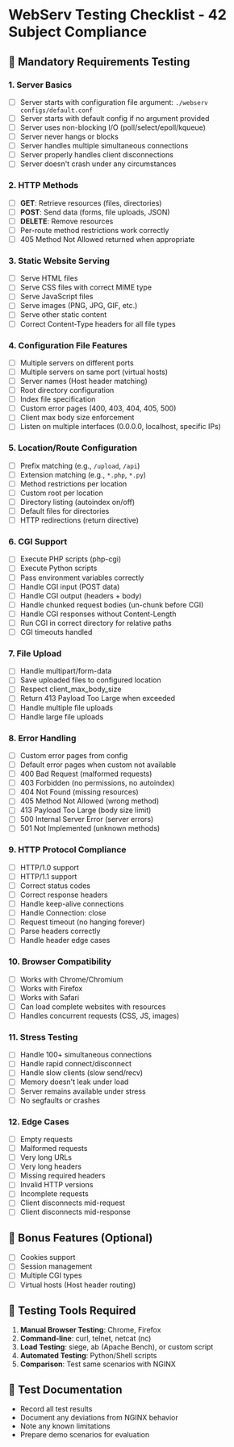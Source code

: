 # WebServ Testing Checklist - 42 Subject Compliance

## 🎯 Mandatory Requirements Testing

### 1. Server Basics
- [ ] Server starts with configuration file argument: `./webserv configs/default.conf`
- [ ] Server starts with default config if no argument provided
- [ ] Server uses non-blocking I/O (poll/select/epoll/kqueue)
- [ ] Server never hangs or blocks
- [ ] Server handles multiple simultaneous connections
- [ ] Server properly handles client disconnections
- [ ] Server doesn't crash under any circumstances

### 2. HTTP Methods
- [ ] **GET**: Retrieve resources (files, directories)
- [ ] **POST**: Send data (forms, file uploads, JSON)
- [ ] **DELETE**: Remove resources
- [ ] Per-route method restrictions work correctly
- [ ] 405 Method Not Allowed returned when appropriate

### 3. Static Website Serving
- [ ] Serve HTML files
- [ ] Serve CSS files with correct MIME type
- [ ] Serve JavaScript files
- [ ] Serve images (PNG, JPG, GIF, etc.)
- [ ] Serve other static content
- [ ] Correct Content-Type headers for all file types

### 4. Configuration File Features
- [ ] Multiple servers on different ports
- [ ] Multiple servers on same port (virtual hosts)
- [ ] Server names (Host header matching)
- [ ] Root directory configuration
- [ ] Index file specification
- [ ] Custom error pages (400, 403, 404, 405, 500)
- [ ] Client max body size enforcement
- [ ] Listen on multiple interfaces (0.0.0.0, localhost, specific IPs)

### 5. Location/Route Configuration
- [ ] Prefix matching (e.g., `/upload`, `/api`)
- [ ] Extension matching (e.g., `*.php`, `*.py`)
- [ ] Method restrictions per location
- [ ] Custom root per location
- [ ] Directory listing (autoindex on/off)
- [ ] Default files for directories
- [ ] HTTP redirections (return directive)

### 6. CGI Support
- [ ] Execute PHP scripts (php-cgi)
- [ ] Execute Python scripts
- [ ] Pass environment variables correctly
- [ ] Handle CGI input (POST data)
- [ ] Handle CGI output (headers + body)
- [ ] Handle chunked request bodies (un-chunk before CGI)
- [ ] Handle CGI responses without Content-Length
- [ ] Run CGI in correct directory for relative paths
- [ ] CGI timeouts handled

### 7. File Upload
- [ ] Handle multipart/form-data
- [ ] Save uploaded files to configured location
- [ ] Respect client_max_body_size
- [ ] Return 413 Payload Too Large when exceeded
- [ ] Handle multiple file uploads
- [ ] Handle large file uploads

### 8. Error Handling
- [ ] Custom error pages from config
- [ ] Default error pages when custom not available
- [ ] 400 Bad Request (malformed requests)
- [ ] 403 Forbidden (no permissions, no autoindex)
- [ ] 404 Not Found (missing resources)
- [ ] 405 Method Not Allowed (wrong method)
- [ ] 413 Payload Too Large (body size limit)
- [ ] 500 Internal Server Error (server errors)
- [ ] 501 Not Implemented (unknown methods)

### 9. HTTP Protocol Compliance
- [ ] HTTP/1.0 support
- [ ] HTTP/1.1 support
- [ ] Correct status codes
- [ ] Correct response headers
- [ ] Handle keep-alive connections
- [ ] Handle Connection: close
- [ ] Request timeout (no hanging forever)
- [ ] Parse headers correctly
- [ ] Handle header edge cases

### 10. Browser Compatibility
- [ ] Works with Chrome/Chromium
- [ ] Works with Firefox
- [ ] Works with Safari
- [ ] Can load complete websites with resources
- [ ] Handles concurrent requests (CSS, JS, images)

### 11. Stress Testing
- [ ] Handle 100+ simultaneous connections
- [ ] Handle rapid connect/disconnect
- [ ] Handle slow clients (slow send/recv)
- [ ] Memory doesn't leak under load
- [ ] Server remains available under stress
- [ ] No segfaults or crashes

### 12. Edge Cases
- [ ] Empty requests
- [ ] Malformed requests
- [ ] Very long URLs
- [ ] Very long headers
- [ ] Missing required headers
- [ ] Invalid HTTP versions
- [ ] Incomplete requests
- [ ] Client disconnects mid-request
- [ ] Client disconnects mid-response

## 🎁 Bonus Features (Optional)
- [ ] Cookies support
- [ ] Session management
- [ ] Multiple CGI types
- [ ] Virtual hosts (Host header routing)

## 🧪 Testing Tools Required
1. **Manual Browser Testing**: Chrome, Firefox
2. **Command-line**: curl, telnet, netcat (nc)
3. **Load Testing**: siege, ab (Apache Bench), or custom script
4. **Automated Testing**: Python/Shell scripts
5. **Comparison**: Test same scenarios with NGINX

## 📝 Test Documentation
- Record all test results
- Document any deviations from NGINX behavior
- Note any known limitations
- Prepare demo scenarios for evaluation

